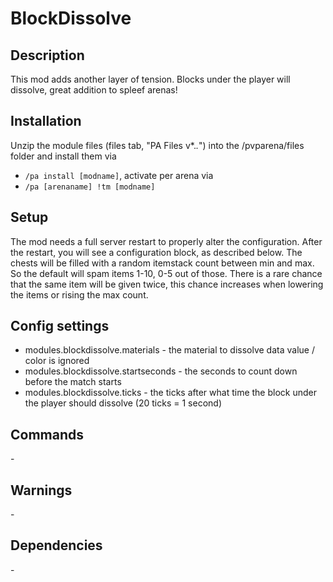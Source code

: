 # BlockDissolve

## Description

This mod adds another layer of tension. Blocks under the player will dissolve, great addition to spleef arenas!

## Installation

Unzip the module files (files tab, "PA Files v*.*.*") into the /pvparena/files folder and install them via

- `/pa install [modname]`, activate per arena via
- `/pa [arenaname] !tm [modname]`

## Setup

The mod needs a full server restart to properly alter the configuration. After the restart, you will see a configuration block, as described below. The chests will be filled with a random itemstack count between min and max. So the default will spam items 1-10, 0-5 out of those. There is a rare chance that the same item will be given twice, this chance increases when lowering the items or rising the max count.

## Config settings

- modules.blockdissolve.materials \- the material to dissolve data value / color is ignored
- modules.blockdissolve.startseconds \- the seconds to count down before the match starts
- modules.blockdissolve.ticks \- the ticks after what time the block under the player should dissolve (20 ticks = 1 second)

## Commands

\-

## Warnings

\-

## Dependencies

\-
